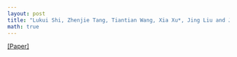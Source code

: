 ```yaml
---
layout: post
title: "Lukui Shi, Zhenjie Tang, Tiantian Wang, Xia Xu*, Jing Liu and Jun Zhang. Aircraft Detection in Remote Sensing Images Based on Deconvolution and Position Attention. International Journal of Remote Sensing, 42(11): 4241-4260, 2021."
math: true
---
```

[[Paper]](http://dx.doi.org/10.1080/01431161.2021.1892858) 
